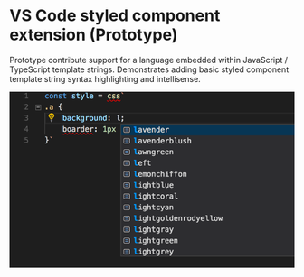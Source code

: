 # VS Code styled component extension (Prototype)

Prototype contribute support for a language embedded within JavaScript / TypeScript template strings. Demonstrates adding basic styled component template string syntax highlighting and intellisense.

![](/docs/example.png)